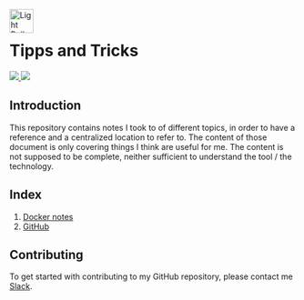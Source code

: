 <img src="https://proxy.duckduckgo.com/iu/?u=https%3A%2F%2Fi.pinimg.com%2Foriginals%2F9f%2Fce%2F4b%2F9fce4b8b679e76b89ecf344d546f15b8.jpg&f=1" alt="Light Bulb" height="42px" width="42px" align="left"><br>

# Tipps and Tricks
<div>
    <a href="https://github.com/NaPiZip/Tipps-and-tricks">
        <img src="https://img.shields.io/badge/Document%20Version-0.0.1-green.svg"/>
    </a>
    <a href="https://www.microsoft.com">
        <img src="https://img.shields.io/badge/Windows%2010%20x64-10.0.17134%20Build%2017134-blue.svg"/>
    </a>
</div>

## Introduction
This repository contains notes I took to of different topics, in order to have a reference and a centralized location to refer to. The content of those document is only covering things I think are useful for me. The content is not supposed to be complete, neither sufficient to understand the tool / the technology.

## Index

1. [Docker notes](https://github.com/NaPiZip/Tipps-and-tricks/tree/master/Docker_notes)
2. [GitHub](https://github.com/NaPiZip/Tipps-and-tricks/tree/master/GitHub_notes)

## Contributing
To get started with contributing to my GitHub repository, please contact me [Slack](https://join.slack.com/t/napi-friends/shared_invite/enQtNDg3OTg5NDc1NzUxLWU1MWNhNmY3ZTVmY2FkMDM1ODg1MWNlMDIyYTk1OTg4OThhYzgyNDc3ZmE5NzM1ZTM2ZDQwZGI0ZjU2M2JlNDU).
